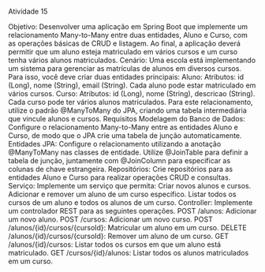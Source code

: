 Atividade 15

Objetivo: Desenvolver uma aplicação em Spring Boot que implemente um relacionamento Many-to-Many entre duas entidades, Aluno e Curso, com as operações básicas de CRUD e listagem. Ao final, a aplicação deverá permitir que um aluno esteja matriculado em vários cursos e um curso tenha vários alunos matriculados.
Cenário: Uma escola está implementando um sistema para gerenciar as matrículas de alunos em diversos cursos. Para isso, você deve criar duas entidades principais:
Aluno:
        Atributos: id (Long), nome (String), email (String).
        Cada aluno pode estar matriculado em vários cursos.
Curso:
        Atributos: id (Long), nome (String), descricao (String).
        Cada curso pode ter vários alunos matriculados.
Para este relacionamento, utilize o padrão @ManyToMany do JPA, criando uma tabela intermediária que vincule alunos e cursos.
Requisitos
Modelagem do Banco de Dados: Configure o relacionamento Many-to-Many entre as entidades Aluno e Curso, de modo que o JPA crie uma tabela de junção automaticamente.
Entidades JPA:
Configure o relacionamento utilizando a anotação @ManyToMany nas classes de entidade.
Utilize @JoinTable para definir a tabela de junção, juntamente com @JoinColumn para especificar as colunas de chave estrangeira.
Repositórios: Crie repositórios para as entidades Aluno e Curso para realizar operações CRUD e consultas.
Serviço: Implemente um serviço que permita:
Criar novos alunos e cursos.
Adicionar e remover um aluno de um curso específico.
Listar todos os cursos de um aluno e todos os alunos de um curso.
Controller: Implemente um controlador REST para as seguintes operações.
POST /alunos: Adicionar um novo aluno.
POST /cursos: Adicionar um novo curso.
POST /alunos/{id}/cursos/{cursoId}: Matricular um aluno em um curso.
DELETE /alunos/{id}/cursos/{cursoId}: Remover um aluno de um curso.
GET /alunos/{id}/cursos: Listar todos os cursos em que um aluno está matriculado.
GET /cursos/{id}/alunos: Listar todos os alunos matriculados em um curso.
